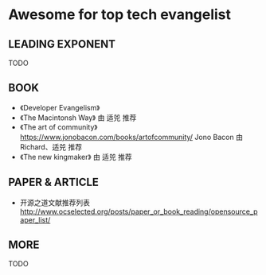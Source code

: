 # Awesome for top tech evangelist 

## LEADING EXPONENT
TODO 


## BOOK
- 《Developer Evangelism》
- 《The Macintonsh Way》 由 适兕 推荐
- 《The art of community》 https://www.jonobacon.com/books/artofcommunity/  Jono Bacon 由 Richard、适兕 推荐
- 《The new kingmaker》 由 适兕 推荐


## PAPER & ARTICLE
- 开源之道文献推荐列表  http://www.ocselected.org/posts/paper_or_book_reading/opensource_paper_list/ 



## MORE 
TODO 


